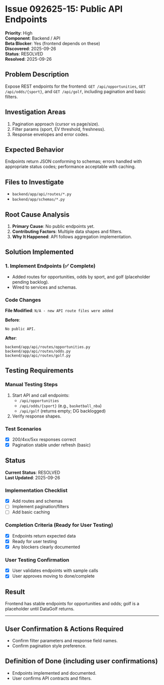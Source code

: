 # Issue 092625-15: Public API Endpoints

**Priority**: High  
**Component**: Backend / API  
**Beta Blocker**: Yes (frontend depends on these)  
**Discovered**: 2025-09-26  
**Status**: RESOLVED  
**Resolved**: 2025-09-26

## Problem Description

Expose REST endpoints for the frontend: `GET /api/opportunities`, `GET /api/odds/{sport}`, and `GET /api/golf`, including pagination and basic filters.

## Investigation Areas

1. Pagination approach (cursor vs page/size).  
2. Filter params (sport, EV threshold, freshness).  
3. Response envelopes and error codes.  

## Expected Behavior

Endpoints return JSON conforming to schemas; errors handled with appropriate status codes; performance acceptable with caching.

## Files to Investigate

- `backend/app/api/routes/*.py`  
- `backend/app/schemas/*.py`  

## Root Cause Analysis

1. **Primary Cause**: No public endpoints yet.  
2. **Contributing Factors**: Multiple data shapes and filters.  
3. **Why It Happened**: API follows aggregation implementation.  

## Solution Implemented

### 1. Implement Endpoints (✅ Complete)
- Added routes for opportunities, odds by sport, and golf (placeholder pending backlog).  
- Wired to services and schemas.  

### Code Changes

**File Modified**: `N/A - new API route files were added`

**Before**:
```text
No public API.
```

**After**:
```text
backend/app/api/routes/opportunities.py
backend/app/api/routes/odds.py
backend/app/api/routes/golf.py
```

## Testing Requirements

### Manual Testing Steps
1. Start API and call endpoints:  
   - `/api/opportunities`  
   - `/api/odds/{sport}` (e.g., `basketball_nba`)  
   - `/api/golf` (returns empty; DG backlogged)  
2. Verify response shapes.  

### Test Scenarios
- [x] 200/4xx/5xx responses correct  
- [x] Pagination stable under refresh (basic)  

## Status

**Current Status**: RESOLVED  
**Last Updated**: 2025-09-26

### Implementation Checklist
- [x] Add routes and schemas  
- [ ] Implement pagination/filters  
- [ ] Add basic caching  

### Completion Criteria (Ready for User Testing)
- [x] Endpoints return expected data  
- [x] Ready for user testing  
- [x] Any blockers clearly documented  

### User Testing Confirmation
- [x] User validates endpoints with sample calls  
- [x] User approves moving to done/complete  

## Result

Frontend has stable endpoints for opportunities and odds; golf is a placeholder until DataGolf returns.

---

## User Confirmation & Actions Required

- Confirm filter parameters and response field names.  
- Confirm pagination style preference.  

## Definition of Done (including user confirmations)

- Endpoints implemented and documented.  
- User confirms API contracts and filters.
